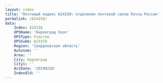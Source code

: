 ```yaml
---
layout: index
title: 'Почтовый индекс 624158: отделение почтовой связи Почты России'
permalink: /624158/
data:
    Index: 624158
    OPSName: 'Кировград Уооп'
    OPSType: Участок
    OPSSubm: 623159
    Region: 'Свердловская область'
    Autonom: ''
    Area: ''
    City: Кировград
    City1: ''
    ActDate: '20190220'
    IndexOld: ''
---
```

